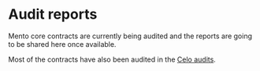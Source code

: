 # Audit reports

Mento core contracts are currently being audited and the reports are going to be shared here once available.&#x20;

Most of the contracts have also been audited in the [Celo audits](https://celo.org/audits).&#x20;
